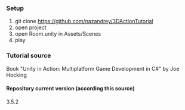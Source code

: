 ### Setup ###

1. git clone https://github.com/nazandrey/3DActionTutorial
2. open project
3. open Room.unity in Assets/Scenes
4. play

### Tutorial source ###

Book "Unity in Action: Multiplatform Game Development in C#" by Joe Hocking

#### Repository current version (according this source) ####
3.5.2
